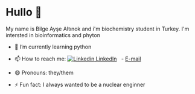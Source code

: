 # Hullo :wave:

My name is Bilge Ayşe Altınok and i'm biochemistry student in Turkey. I'm intersted in bioinformatics and phyton

- 🌱 I’m currently learning python

- 📫 How to reach me: [![Linkedin](https://i.stack.imgur.com/gVE0j.png) LinkedIn](https://www.linkedin.com/bilgeaysealtinok)
&nbsp; -  [E-mail](bilgeaaltinok@gmail.com)
- 😄 Pronouns: they/them
- ⚡ Fun fact: I always wanted to be a nuclear enginner 
